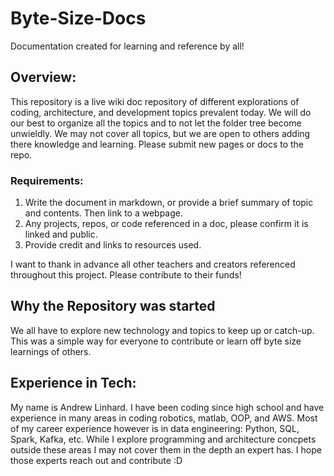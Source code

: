 # Byte-Size-Docs
Documentation created for learning and reference by all!

## Overview:
This repository is a live wiki doc repository of different explorations of coding, architecture, and development topics prevalent today. 
We will do our best to organize all the topics and to not let the folder tree become unwieldly. We may not cover all topics, but we are open to others adding there knowledge and learning. Please submit new pages or docs to the repo.
### Requirements:
1. Write the document in markdown, or provide a brief summary of topic and contents. Then link to a webpage.
2. Any projects, repos, or code referenced in a doc, please confirm it is linked and public.
3. Provide credit and links to resources used.

I want to thank in advance all other teachers and creators referenced throughout this project. Please contribute to their funds!

## Why the Repository was started
We all have to explore new technology and topics to keep up or catch-up. This was a simple way for everyone to contribute or learn off byte size learnings of others.

## Experience in Tech:
My name is Andrew Linhard. I have been coding since high school and have experience in many areas in coding robotics, matlab, OOP, and AWS. Most of my career experience however is in data engineering: Python, SQL, Spark, Kafka, etc. While I explore programming and architecture concpets outside these areas I may not cover them in the depth an expert has. I hope those experts reach out and contribute :D 


